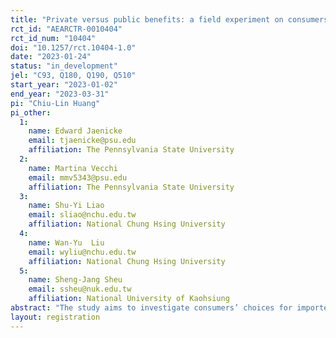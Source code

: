 ```yaml
---
title: "Private versus public benefits: a field experiment on consumers' willingness to pay for organic and local food. "
rct_id: "AEARCTR-0010404"
rct_id_num: "10404"
doi: "10.1257/rct.10404-1.0"
date: "2023-01-24"
status: "in_development"
jel: "C93, Q180, Q190, Q510"
start_year: "2023-01-02"
end_year: "2023-03-31"
pi: "Chiu-Lin Huang"
pi_other:
  1:
    name: Edward Jaenicke
    email: tjaenicke@psu.edu
    affiliation: The Pennsylvania State University
  2:
    name: Martina Vecchi
    email: mmv5343@psu.edu
    affiliation: The Pennsylvania State University
  3:
    name: Shu-Yi Liao
    email: sliao@nchu.edu.tw
    affiliation: National Chung Hsing University
  4:
    name: Wan-Yu  Liu
    email: wyliu@nchu.edu.tw
    affiliation: National Chung Hsing University
  5:
    name: Sheng-Jang Sheu
    email: ssheu@nuk.edu.tw
    affiliation: National University of Kaohsiung
abstract: "The study aims to investigate consumers’ choices for imported organic and local food to help separate motivations based on perceived health and food-safety (private) benefits versus environmental (public) benefits. Specifically, we will conduct a field experiment in supermarkets and farmers’ markets in Taiwan to investigate how information on the private and public benefits of organic and local food respectively affect consumers’ willingness to pay for potatoes."
layout: registration
---
```



